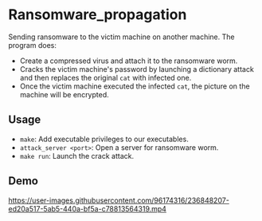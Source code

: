 # Ransomware_propagation
Sending ransomware to the victim machine on another machine. The program does:
- Create a compressed virus and attach it to the ransomware worm.
- Cracks the victim machine's password by launching a dictionary attack and then replaces the original ```cat``` with infected one.
- Once the victim machine executed the infected ```cat```, the picture on the machine will be encrypted.

## Usage
- ```make```: Add executable privileges to our executables.
- ```attack_server <port>```: Open a server for ransomware worm.
- ```make run```: Launch the crack attack.
## Demo
https://user-images.githubusercontent.com/96174316/236848207-ed20a517-5ab5-440a-bf5a-c78813564319.mp4
